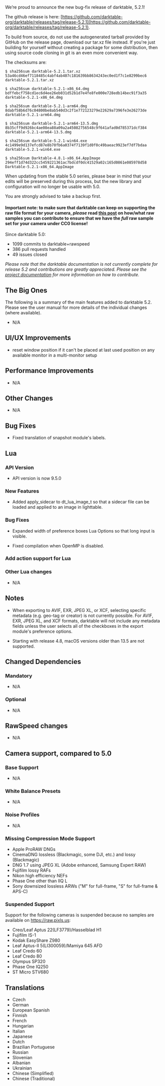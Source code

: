We’re proud to announce the new bug-fix release of darktable, 5.2.1!

The github release is here: [https://github.com/darktable-org/darktable/releases/tag/release-5.2.1](https://github.com/darktable-org/darktable/releases/tag/release-5.2.1).

To build from source, do not use the autogenerated tarball provided by GitHub on the release page, download our tar.xz file instead. If you're just building for yourself without creating a package for some distribution, then using source code cloning in git is an even more convenient way.

The checksums are:

```
$ sha256sum darktable-5.2.1.tar.xz
53a46cd46ef7118485c4abf4ab407c181639bb8634243ec0ed1f7c1e8299bec6  darktable-5.2.1.tar.xz

$ sha256sum darktable-5.2.1-x86_64.dmg
bdffebcf758cd1ec6d4ee26eb031d52b1d7e4fe8fe000e728edb14bec91f3a35  darktable-5.2.1-x86_64.dmg

$ sha256sum darktable-5.2.1-arm64.dmg
8dabf58b6d76c04800be8ab540d3c2f1e772123279e22629a7396fe3e26273de  darktable-5.2.1-arm64.dmg

$ sha256sum darktable-5.2.1-arm64-13.5.dmg
8b35cff9d926bc4ae08ea88a09a2a45082756548c9f641afad0d785371dcf384  darktable-5.2.1-arm64-13.5.dmg

$ sha256sum darktable-5.2.1-win64.exe
4c1499e9d137efcd87e8b70fb6a0374f7139f1d0f0c49baeac9923ef7df7bdaa  darktable-5.2.1-win64.exe

$ sha256sum Darktable-4.8.1-x86_64.AppImage
294eff1d74d322cc5459221361ac7bdcdf0dc41529a02c165d0861e085978d58  Darktable-5.2.1-x86_64.AppImage
```

When updating from the stable 5.0 series, please bear in mind that your edits will be preserved during this process, but the new library and configuration will no longer be usable with 5.0.

You are strongly advised to take a backup first.

#### Important note: to make sure that darktable can keep on supporting the raw file format for your camera, *please* read [this post](https://discuss.pixls.us/t/raw-samples-wanted/5420?u=lebedevri) on how/what raw samples you can contribute to ensure that we have the *full* raw sample set for your camera under CC0 license!

Since darktable 5.0:

- 1099 commits to darktable+rawspeed
- 386 pull requests handled
- 49 issues closed

_Please note that the darktable documentation is not currently complete for release 5.2
and contributions are greatly appreciated. Please see the
[project documentation](https://github.com/darktable-org/dtdocs#contributing)
for more information on how to contribute._

## The Big Ones

The following is a summary of the main features added to darktable
5.2. Please see the user manual for more details of the individual
changes (where available).

- N/A

## UI/UX Improvements

- reset window position if it can't be placed at last used position on any available monitor in a multi-monitor setup

## Performance Improvements

- N/A

## Other Changes

- N/A

## Bug Fixes

- Fixed translation of snapshot module's labels.

## Lua

### API Version

- API version is now 9.5.0

### New Features

- Added apply_sidecar to dt_lua_image_t so that a sidecar file can be loaded
  and applied to an image in lighttable.

### Bug Fixes

- Expanded width of preference boxes Lua Options so that long input is visible.

- Fixed compilation when OpenMP is disabled.

### Add action support for Lua

### Other Lua changes

- N/A

## Notes

- When exporting to AVIF, EXR, JPEG XL, or XCF, selecting specific
  metadata (e.g. geo-tag or creator) is not currently possible. For
  AVIF, EXR, JPEG XL, and XCF formats, darktable will not include any
  metadata fields unless the user selects all of the checkboxes in the
  export module's preference options.

- Starting with release 4.8, macOS versions older than 13.5 are not
  supported.

## Changed Dependencies

### Mandatory

- N/A

### Optional

- N/A

## RawSpeed changes

- N/A

## Camera support, compared to 5.0

### Base Support

- N/A

### White Balance Presets

- N/A

### Noise Profiles

- N/A

### Missing Compression Mode Support

- Apple ProRAW DNGs
- CinemaDNG lossless (Blackmagic, some DJI, etc.) and lossy (Blackmagic)
- DNG 1.7 using JPEG XL (Adobe enhanced, Samsung Expert RAW)
- Fujifilm lossy RAFs
- Nikon high efficiency NEFs
- Phase One other than IIQ L
- Sony downsized lossless ARWs ("M" for full-frame, "S" for full-frame & APS-C)

### Suspended Support

Support for the following cameras is suspended because no samples are available on https://raw.pixls.us:

- Creo/Leaf Aptus 22(LF3779)/Hasselblad H1
- Fujifilm IS-1
- Kodak EasyShare Z980
- Leaf Aptus-II 5(LI300059)/Mamiya 645 AFD
- Leaf Credo 60
- Leaf Credo 80
- Olympus SP320
- Phase One IQ250
- ST Micro STV680

## Translations

- Czech
- German
- European Spanish
- Finnish
- French
- Hungarian
- Italian
- Japanese
- Dutch
- Brazilian Portuguese
- Russian
- Slovenian
- Albanian
- Ukrainian
- Chinese (Simplified)
- Chinese (Traditional)
